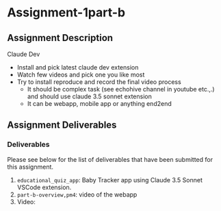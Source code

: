 # Assignment-1part-b

## Assignment Description

Claude Dev

- Install and pick latest claude dev extension
- Watch few videos and pick one you like most
- Try to install reproduce and record the final video process
  - It should be complex task (see echohive channel in youtube etc.,.) and should use claude 3.5 sonnet extension
  - It can be webapp, mobile app or anything end2end

## Assignment Deliverables

### Deliverables

Please see below for the list of deliverables that have been submitted for this assignment. 

1. `educational_quiz_app`: Baby Tracker app using Claude 3.5 Sonnet VSCode extension.
2. `part-b-overview,pm4`: video of the webapp
3. Video:


